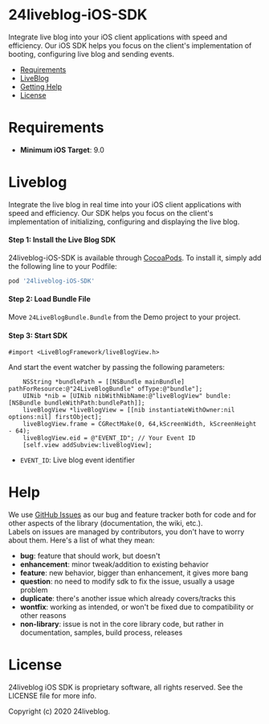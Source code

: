 # 24liveblog-iOS-SDK
Integrate live blog into your iOS client applications with speed and efficiency. Our iOS SDK helps you focus on the client's implementation of booting, configuring live blog and sending events.



- [Requirements](#requirements)
- [LiveBlog](#liveblog)
- [Getting Help](#help)
- [License](#license)

<a name="requirements"></a>
# Requirements
 - **Minimum iOS Target**: 9.0


<a name="liveblog"></a>
# Liveblog

Integrate the live blog in real time into your iOS client applications with speed and efficiency.  Our SDK helps you focus on the client's implementation of initializing, configuring and displaying the live blog.



#### Step 1: Install the Live Blog SDK

24liveblog-iOS-SDK is available through [CocoaPods](https://cocoapods.org). To install
it, simply add the following line to your Podfile:

```ruby
pod '24liveblog-iOS-SDK'

```

#### Step 2: Load Bundle File

Move `24LiveBlogBundle.Bundle` from the Demo project to your project.

#### Step 3: Start SDK

```
#import <LiveBlogFramework/liveBlogView.h>
```

And start the event watcher by passing the following parameters:

```
	NSString *bundlePath = [[NSBundle mainBundle] pathForResource:@"24LiveBlogBundle" ofType:@"bundle"];
    UINib *nib = [UINib nibWithNibName:@"liveBlogView" bundle:[NSBundle bundleWithPath:bundlePath]];
    liveBlogView *liveBlogView = [[nib instantiateWithOwner:nil options:nil] firstObject];
    liveBlogView.frame = CGRectMake(0, 64,kScreenWidth, kScreenHeight - 64);
    liveBlogView.eid = @"EVENT_ID"; // Your Event ID
    [self.view addSubview:liveBlogView];
```

*  `EVENT_ID`: Live blog event identifier


<a name="help"></a>
# Help
We use [GitHub Issues][1] as our bug and feature tracker both for code and for other aspects of the library (documentation, the wiki, etc.).  
Labels on issues are managed by contributors, you don't have to worry about them. Here's a list of what they mean:

 * **bug**: feature that should work, but doesn't
 * **enhancement**: minor tweak/addition to existing behavior
 * **feature**: new behavior, bigger than enhancement, it gives more bang
 * **question**: no need to modify sdk to fix the issue, usually a usage problem
 * **duplicate**: there's another issue which already covers/tracks this
 * **wontfix**: working as intended, or won't be fixed due to compatibility or other reasons
 * **non-library**: issue is not in the core library code, but rather in documentation, samples, build process, releases


# License

24liveblog iOS SDK is proprietary software, all rights reserved. See the LICENSE file for more info.

Copyright (c) 2020  24liveblog.


[1]: https://github.com/24liveblog/24liveblog-iOS-SDK/issues

